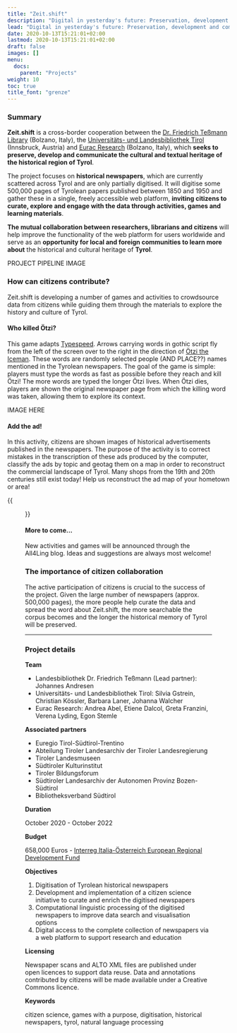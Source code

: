 ```yaml
---
title: "Zeit.shift"
description: "Digital in yesterday's future: Preservation, development and communication of the cultural and textual heritage of the whole of Tyrol"
lead: "Digital in yesterday's future: Preservation, development and communication of the cultural and textual heritage of the whole of Tyrol"
date: 2020-10-13T15:21:01+02:00
lastmod: 2020-10-13T15:21:01+02:00
draft: false
images: []
menu:
  docs:
    parent: "Projects"
weight: 10
toc: true
title_font: "grenze"
---
```


<!--{{< alert icon="💡" text="The contents of this page are in `./content/[LANGUAGE]/about/projects/zeitshift.md`." >}}-->



### Summary

**Zeit.shift** is a cross-border cooperation between the [Dr. Friedrich Teßmann Library](https://www.tessmann.it/en/home.html) (Bolzano, Italy), the [Universitäts- und Landesbibliothek Tirol](https://www.uibk.ac.at/ulb/) (Innsbruck, Austria) and [Eurac Research](https://www.eurac.edu/) (Bolzano, Italy), which **seeks to preserve, develop and communicate the cultural and textual heritage of the historical region of Tyrol**.

The project focuses on **historical newspapers**, which are currently scattered across Tyrol and are only partially digitised. It will digitise some 500,000 pages of Tyrolean papers published between 1850 and 1950 and gather these in a single, freely accessible web platform, **inviting citizens to curate, explore and engage with the data through activities, games and learning materials**.

**The mutual collaboration between researchers, librarians and citizens** will help improve the functionality of the web platform for users worldwide and serve as an **opportunity for local and foreign communities to learn more about** the historical and cultural heritage of **Tyrol**.

PROJECT PIPELINE IMAGE

### How can citizens contribute?

Zeit.shift is developing a number of games and activities to crowdsource data from citizens while guiding them through the materials to explore the history and culture of Tyrol.

#### Who killed Ötzi?

This game adapts [Typespeed](http://typespeed.sourceforge.net/). Arrows carrying words in gothic script fly from the left of the screen over to the right in the direction of [Ötzi the Iceman](https://www.iceman.it/en/the-iceman/). These words are randomly selected people (AND PLACE??) names mentioned in the Tyrolean newspapers. The goal of the game is simple: players must type the words as fast as possible before they reach and kill Ötzi! The more words are typed the longer Ötzi lives. When Ötzi dies, players are shown the original newspaper page from which the killing word was taken, allowing them to explore its context.

IMAGE HERE

#### Add the ad!

In this activity, citizens are shown images of historical advertisements published in the newspapers. The purpose of the activity is to correct mistakes in the transcription of these ads produced by the computer, classify the ads by topic and geotag them on a map in order to reconstruct the commercial landscape of Tyrol. Many shops from the 19th and 20th centuries still exist today! Help us reconstruct the ad map of your hometown or area!


{{<figure src="/images/admap.png" alt="Example advertisement" caption="<em>1932 ad from St Markus Apotheke in Vienna, advertising tablets for tired men to strengthen their nerves! The pharmacy exists to this day.</em>" width="100%" class="border-0">}}


#### More to come...

New activities and games will be announced through the All4Ling blog. Ideas and suggestions are always most welcome!

### The importance of citizen collaboration

The active participation of citizens is crucial to the success of the project. Given the large number of newspapers (approx. 500,000 pages), the more people help curate the data and spread the word about Zeit.shift, the more searchable the corpus becomes and the longer the historical memory of Tyrol will be preserved.

---

### Project details

**Team**
- Landesbibliothek Dr. Friedrich Teßmann (Lead partner): Johannes Andresen
- Universitäts- und Landesbibliothek Tirol: Silvia Gstrein, Christian Kössler, Barbara Laner, Johanna Walcher
- Eurac Research: Andrea Abel, Etiene Dalcol, Greta Franzini, Verena Lyding, Egon Stemle

**Associated partners**
- Euregio Tirol-Südtirol-Trentino
- Abteilung Tiroler Landesarchiv der Tiroler Landesregierung
- Tiroler Landesmuseen
- Südtiroler Kulturinstitut
- Tiroler Bildungsforum
- Südtiroler Landesarchiv der Autonomen Provinz Bozen-Südtirol
- Bibliotheksverband Südtirol

<!--**Collaborators**

- Naturmuseum Südtirol-->

**Duration**

October 2020 - October 2022

**Budget**

658,000 Euros - [Interreg Italia-Österreich European Regional Development Fund](https://interreg.eu/programme/interreg-italy-austria/)

**Objectives**

1. Digitisation of Tyrolean historical newspapers
2. Development and implementation of a citizen science initiative to curate and enrich the digitised newspapers
3. Computational linguistic processing of the digitised newspapers to improve data search and visualisation options
4. Digital access to the complete collection of newspapers via a web platform to support research and education

**Licensing**

Newspaper scans and ALTO XML files are published under open licences to support data reuse. Data and annotations contributed by citizens will be made available under a Creative Commons licence.

**Keywords**

citizen science, games with a purpose, digitisation, historical newspapers, tyrol, natural language processing

<!--{{< tweet 877500564405444608 >}}-->

